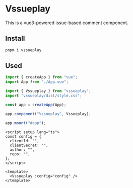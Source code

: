 # Vssueplay

This is a vue3-powered issue-based comment component.

## Install

```bash
pnpm i vssueplay
```

## Used

```ts
import { createApp } from "vue";
import App from "./App.vue";

import { Vssueplay } from "vssueplay";
import "vssueplay/dist/style.css";

const app = createApp(App);

app.component("Vssueplay", Vssueplay);

app.mount("#app");
```

```vue
<script setup lang="ts">
const config = {
  clientId: "",
  clientSecret: "",
  author: "",
  repo: "",
};
</script>

<template>
  <Vssueplay :config="config" />
</template>
```
